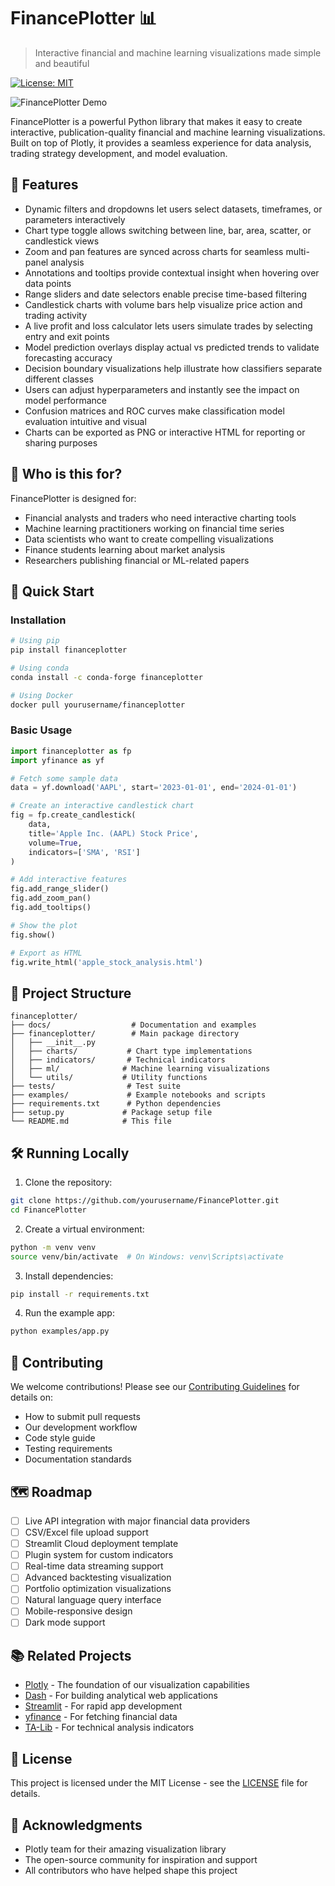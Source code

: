 # FinancePlotter 📊

> Interactive financial and machine learning visualizations made simple and beautiful

[![License: MIT](https://img.shields.io/badge/License-MIT-yellow.svg)](https://opensource.org/licenses/MIT)

![FinancePlotter Demo](docs/demo.gif)

FinancePlotter is a powerful Python library that makes it easy to create interactive, publication-quality financial and machine learning visualizations. Built on top of Plotly, it provides a seamless experience for data analysis, trading strategy development, and model evaluation.

## 🌟 Features

- Dynamic filters and dropdowns let users select datasets, timeframes, or parameters interactively
- Chart type toggle allows switching between line, bar, area, scatter, or candlestick views
- Zoom and pan features are synced across charts for seamless multi-panel analysis
- Annotations and tooltips provide contextual insight when hovering over data points
- Range sliders and date selectors enable precise time-based filtering
- Candlestick charts with volume bars help visualize price action and trading activity
- A live profit and loss calculator lets users simulate trades by selecting entry and exit points
- Model prediction overlays display actual vs predicted trends to validate forecasting accuracy
- Decision boundary visualizations help illustrate how classifiers separate different classes
- Users can adjust hyperparameters and instantly see the impact on model performance
- Confusion matrices and ROC curves make classification model evaluation intuitive and visual
- Charts can be exported as PNG or interactive HTML for reporting or sharing purposes

## 🎯 Who is this for?

FinancePlotter is designed for:
- Financial analysts and traders who need interactive charting tools
- Machine learning practitioners working on financial time series
- Data scientists who want to create compelling visualizations
- Finance students learning about market analysis
- Researchers publishing financial or ML-related papers

## 🚀 Quick Start

### Installation

```bash
# Using pip
pip install financeplotter

# Using conda
conda install -c conda-forge financeplotter

# Using Docker
docker pull yourusername/financeplotter
```

### Basic Usage

```python
import financeplotter as fp
import yfinance as yf

# Fetch some sample data
data = yf.download('AAPL', start='2023-01-01', end='2024-01-01')

# Create an interactive candlestick chart
fig = fp.create_candlestick(
    data,
    title='Apple Inc. (AAPL) Stock Price',
    volume=True,
    indicators=['SMA', 'RSI']
)

# Add interactive features
fig.add_range_slider()
fig.add_zoom_pan()
fig.add_tooltips()

# Show the plot
fig.show()

# Export as HTML
fig.write_html('apple_stock_analysis.html')
```

## 📁 Project Structure

```
financeplotter/
├── docs/                  # Documentation and examples
├── financeplotter/        # Main package directory
│   ├── __init__.py
│   ├── charts/           # Chart type implementations
│   ├── indicators/       # Technical indicators
│   ├── ml/              # Machine learning visualizations
│   └── utils/           # Utility functions
├── tests/                # Test suite
├── examples/             # Example notebooks and scripts
├── requirements.txt      # Python dependencies
├── setup.py             # Package setup file
└── README.md            # This file
```

## 🛠️ Running Locally

1. Clone the repository:
```bash
git clone https://github.com/yourusername/FinancePlotter.git
cd FinancePlotter
```

2. Create a virtual environment:
```bash
python -m venv venv
source venv/bin/activate  # On Windows: venv\Scripts\activate
```

3. Install dependencies:
```bash
pip install -r requirements.txt
```

4. Run the example app:
```bash
python examples/app.py
```

## 🤝 Contributing

We welcome contributions! Please see our [Contributing Guidelines](CONTRIBUTING.md) for details on:
- How to submit pull requests
- Our development workflow
- Code style guide
- Testing requirements
- Documentation standards

## 🗺️ Roadmap

- [ ] Live API integration with major financial data providers
- [ ] CSV/Excel file upload support
- [ ] Streamlit Cloud deployment template
- [ ] Plugin system for custom indicators
- [ ] Real-time data streaming support
- [ ] Advanced backtesting visualization
- [ ] Portfolio optimization visualizations
- [ ] Natural language query interface
- [ ] Mobile-responsive design
- [ ] Dark mode support

## 📚 Related Projects

- [Plotly](https://github.com/plotly/plotly.py) - The foundation of our visualization capabilities
- [Dash](https://github.com/plotly/dash) - For building analytical web applications
- [Streamlit](https://github.com/streamlit/streamlit) - For rapid app development
- [yfinance](https://github.com/ranaroussi/yfinance) - For fetching financial data
- [TA-Lib](https://github.com/mrjbq7/ta-lib) - For technical analysis indicators

## 📄 License

This project is licensed under the MIT License - see the [LICENSE](LICENSE) file for details.

## 🙏 Acknowledgments

- Plotly team for their amazing visualization library
- The open-source community for inspiration and support
- All contributors who have helped shape this project 